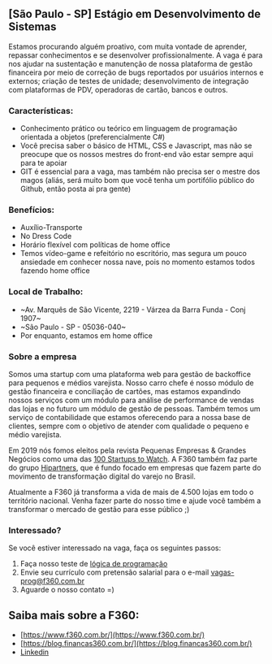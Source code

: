 ## [São Paulo - SP] Estágio em Desenvolvimento de Sistemas

Estamos procurando alguém proativo, com muita vontade de aprender, repassar conhecimentos e se desenvolver profissionalmente. A vaga é para nos ajudar na sustentação e manutenção de nossa plataforma de gestão financeira por meio de correção de bugs reportados por usuários internos e externos; criação de testes de unidade; desenvolvimento de integração com plataformas de PDV, operadoras de cartão, bancos e outros.

### Características:
- Conhecimento prático ou teórico em linguagem de programação orientada a objetos (preferencialmente C#)
- Você precisa saber o básico de HTML, CSS e Javascript, mas não se preocupe que os nossos mestres do front-end vão estar sempre aqui para te apoiar
- GIT é essencial para a vaga, mas também não precisa ser o mestre dos magos (aliás, será muito bom que você tenha um portifólio público do Github, então posta ai pra gente)

### Benefícios:
 - Auxílio-Transporte
 - No Dress Code
 - Horário flexível com políticas de home office
 - Temos vídeo-game e refeitório no escritório, mas segura um pouco ansiedade em conhecer nossa nave, pois no momento estamos todos fazendo home office

### Local de Trabalho:
- ~Av. Marquês de São Vicente, 2219 - Várzea da Barra Funda - Conj 1907~
- ~São Paulo - SP - 05036-040~
- Por enquanto, estamos em home office

### Sobre a empresa
Somos uma startup com uma plataforma web para gestão de backoffice para pequenos e médios varejista. Nosso carro chefe é nosso módulo de gestão financeira e conciliação de cartões, mas estamos expandindo nossos serviços com um módulo para análise de performance de vendas das lojas e no futuro um módulo de gestão de pessoas. Também temos um serviço de contabilidade que estamos oferecendo para a nossa base de clientes, sempre com o objetivo de atender com qualidade o pequeno e médio varejista.

Em 2019 nós fomos eleitos pela revista Pequenas Empresas & Grandes Negócios como uma das [100 Startups to Watch](https://revistapegn.globo.com/Startups/noticia/2019/05/100-startups-brasileiras-para-voce-ficar-de-olho.html). A F360 também faz parte do grupo [Hipartners](https://www.hipartners.com.br/), que é fundo focado em empresas que fazem parte do movimento de transformação digital do varejo no Brasil.

Atualmente a F360 já transforma a vida de mais de 4.500 lojas em todo o território nacional. Venha fazer parte do nosso time e ajude você também a transformar o mercado de gestão para esse público ;)

### Interessado?
Se você estiver interessado na vaga, faça os seguintes passos:

1. Faça nosso teste de [lógica de programação](https://forms.gle/5zDM8X3PWiwU7kwj7)
2. Envie seu currículo com pretensão salarial para o e-mail [vagas-prog@f360.com.br](mailto:vagas-prog@f360.com.br)
3. Aguarde o nosso contato =)

## Saiba mais sobre a F360:
- [https://www.f360.com.br/](https://www.f360.com.br/)
- [https://blog.financas360.com.br/](https://blog.financas360.com.br/)
- [Linkedin](https://www.linkedin.com/company/f-360)